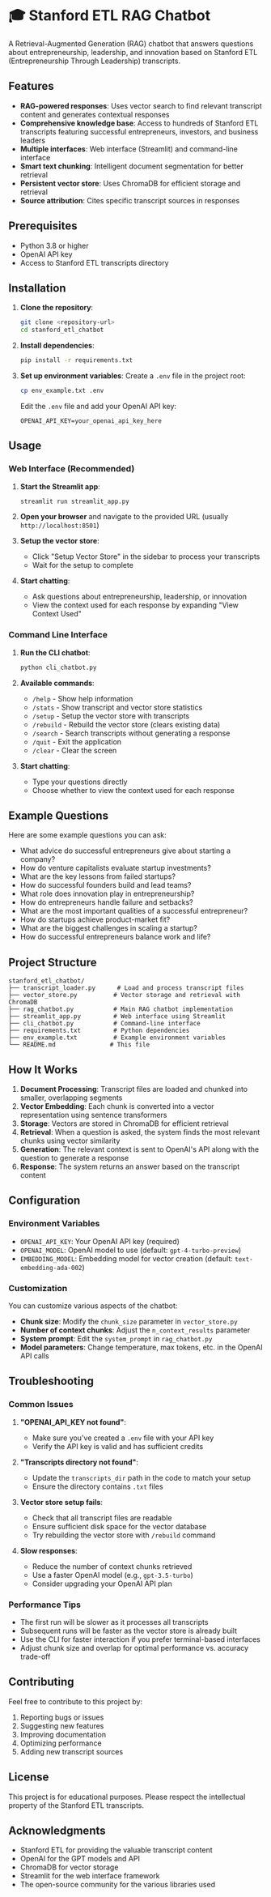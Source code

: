 # 🎓 Stanford ETL RAG Chatbot

A Retrieval-Augmented Generation (RAG) chatbot that answers questions about entrepreneurship, leadership, and innovation based on Stanford ETL (Entrepreneurship Through Leadership) transcripts.

## Features

- **RAG-powered responses**: Uses vector search to find relevant transcript content and generates contextual responses
- **Comprehensive knowledge base**: Access to hundreds of Stanford ETL transcripts featuring successful entrepreneurs, investors, and business leaders
- **Multiple interfaces**: Web interface (Streamlit) and command-line interface
- **Smart text chunking**: Intelligent document segmentation for better retrieval
- **Persistent vector store**: Uses ChromaDB for efficient storage and retrieval
- **Source attribution**: Cites specific transcript sources in responses

## Prerequisites

- Python 3.8 or higher
- OpenAI API key
- Access to Stanford ETL transcripts directory

## Installation

1. **Clone the repository**:
   ```bash
   git clone <repository-url>
   cd stanford_etl_chatbot
   ```

2. **Install dependencies**:
   ```bash
   pip install -r requirements.txt
   ```

3. **Set up environment variables**:
   Create a `.env` file in the project root:
   ```bash
   cp env_example.txt .env
   ```
   
   Edit the `.env` file and add your OpenAI API key:
   ```
   OPENAI_API_KEY=your_openai_api_key_here
   ```

## Usage

### Web Interface (Recommended)

1. **Start the Streamlit app**:
   ```bash
   streamlit run streamlit_app.py
   ```

2. **Open your browser** and navigate to the provided URL (usually `http://localhost:8501`)

3. **Setup the vector store**:
   - Click "Setup Vector Store" in the sidebar to process your transcripts
   - Wait for the setup to complete

4. **Start chatting**:
   - Ask questions about entrepreneurship, leadership, or innovation
   - View the context used for each response by expanding "View Context Used"

### Command Line Interface

1. **Run the CLI chatbot**:
   ```bash
   python cli_chatbot.py
   ```

2. **Available commands**:
   - `/help` - Show help information
   - `/stats` - Show transcript and vector store statistics
   - `/setup` - Setup the vector store with transcripts
   - `/rebuild` - Rebuild the vector store (clears existing data)
   - `/search` - Search transcripts without generating a response
   - `/quit` - Exit the application
   - `/clear` - Clear the screen

3. **Start chatting**:
   - Type your questions directly
   - Choose whether to view the context used for each response

## Example Questions

Here are some example questions you can ask:

- What advice do successful entrepreneurs give about starting a company?
- How do venture capitalists evaluate startup investments?
- What are the key lessons from failed startups?
- How do successful founders build and lead teams?
- What role does innovation play in entrepreneurship?
- How do entrepreneurs handle failure and setbacks?
- What are the most important qualities of a successful entrepreneur?
- How do startups achieve product-market fit?
- What are the biggest challenges in scaling a startup?
- How do successful entrepreneurs balance work and life?

## Project Structure

```
stanford_etl_chatbot/
├── transcript_loader.py      # Load and process transcript files
├── vector_store.py          # Vector storage and retrieval with ChromaDB
├── rag_chatbot.py           # Main RAG chatbot implementation
├── streamlit_app.py         # Web interface using Streamlit
├── cli_chatbot.py           # Command-line interface
├── requirements.txt         # Python dependencies
├── env_example.txt          # Example environment variables
└── README.md               # This file
```

## How It Works

1. **Document Processing**: Transcript files are loaded and chunked into smaller, overlapping segments
2. **Vector Embedding**: Each chunk is converted into a vector representation using sentence transformers
3. **Storage**: Vectors are stored in ChromaDB for efficient retrieval
4. **Retrieval**: When a question is asked, the system finds the most relevant chunks using vector similarity
5. **Generation**: The relevant context is sent to OpenAI's API along with the question to generate a response
6. **Response**: The system returns an answer based on the transcript content

## Configuration

### Environment Variables

- `OPENAI_API_KEY`: Your OpenAI API key (required)
- `OPENAI_MODEL`: OpenAI model to use (default: `gpt-4-turbo-preview`)
- `EMBEDDING_MODEL`: Embedding model for vector creation (default: `text-embedding-ada-002`)

### Customization

You can customize various aspects of the chatbot:

- **Chunk size**: Modify the `chunk_size` parameter in `vector_store.py`
- **Number of context chunks**: Adjust the `n_context_results` parameter
- **System prompt**: Edit the `system_prompt` in `rag_chatbot.py`
- **Model parameters**: Change temperature, max tokens, etc. in the OpenAI API calls

## Troubleshooting

### Common Issues

1. **"OPENAI_API_KEY not found"**:
   - Make sure you've created a `.env` file with your API key
   - Verify the API key is valid and has sufficient credits

2. **"Transcripts directory not found"**:
   - Update the `transcripts_dir` path in the code to match your setup
   - Ensure the directory contains `.txt` files

3. **Vector store setup fails**:
   - Check that all transcript files are readable
   - Ensure sufficient disk space for the vector database
   - Try rebuilding the vector store with `/rebuild` command

4. **Slow responses**:
   - Reduce the number of context chunks retrieved
   - Use a faster OpenAI model (e.g., `gpt-3.5-turbo`)
   - Consider upgrading your OpenAI API plan

### Performance Tips

- The first run will be slower as it processes all transcripts
- Subsequent runs will be faster as the vector store is already built
- Use the CLI for faster interaction if you prefer terminal-based interfaces
- Adjust chunk size and overlap for optimal performance vs. accuracy trade-off

## Contributing

Feel free to contribute to this project by:

1. Reporting bugs or issues
2. Suggesting new features
3. Improving documentation
4. Optimizing performance
5. Adding new transcript sources

## License

This project is for educational purposes. Please respect the intellectual property of the Stanford ETL transcripts.

## Acknowledgments

- Stanford ETL for providing the valuable transcript content
- OpenAI for the GPT models and API
- ChromaDB for vector storage
- Streamlit for the web interface framework
- The open-source community for the various libraries used 